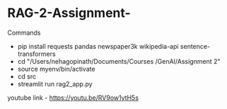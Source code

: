 # RAG-2-Assignment-

Commands 
- pip install requests pandas newspaper3k wikipedia-api sentence-transformers
- cd "/Users/nehagopinath/Documents/Courses /GenAI/Assignment 2"
- source myenv/bin/activate
- cd src
- streamlit run rag2_app.py

youtube link - https://youtu.be/RV9ow1ytH5s
